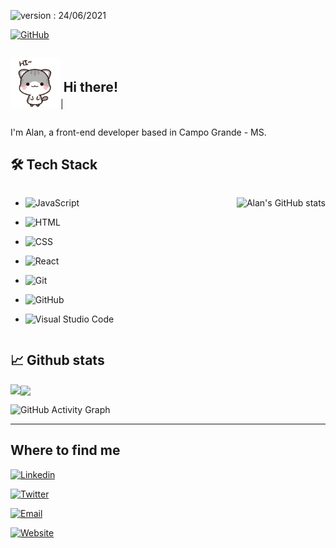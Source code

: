 
![version : 24/06/2021](https://img.shields.io/badge/version-21.06.2021-informational)  &nbsp;

[![GitHub](https://img.shields.io/github/followers/offpepe?label=follow&style=social)](https://github.com/michellehorn)&nbsp;



<div  style="display: flex; align-items: center" >

<img  src="./public/hi-there.gif"  style="width: 80px">|

<h2  style="font-weight: bold"> Hi there!</h2>

</div>

  

<p  style="font-size: 20px; font-family: 'Noto Sans TC', sans-serif; margin: 10px 0">

I'm Alan, a front-end developer based in Campo Grande - MS.

</p>

<h2  style="font-weight: bold">🛠️ Tech Stack</h2>

  
	
<div  style="display: flex; justify-content: space-between">

  

<div>

  

-  ![JavaScript](https://img.shields.io/badge/-JavaScript-05122A?style=flat&logo=javascript)&nbsp;

-  ![HTML](https://img.shields.io/badge/-HTML-05122A?style=flat&logo=HTML5)&nbsp;

-  ![CSS](https://img.shields.io/badge/-CSS-05122A?style=flat&logo=CSS3&logoColor=1572B6)&nbsp;

-  ![React](https://img.shields.io/badge/-React-05122A?style=flat&logo=react&logoColor=1572B6)&nbsp;

-  ![Git](https://img.shields.io/badge/-Git-05122A?style=flat&logo=git)&nbsp;

-  ![GitHub](https://img.shields.io/badge/-GitHub-05122A?style=flat&logo=github)&nbsp;

-  ![Visual Studio Code](https://img.shields.io/badge/-Visual%20Studio%20Code-05122A?style=flat&logo=visual-studio-code&logoColor=007ACC)&nbsp;

  

</div>

  

![Alan's GitHub stats](https://github-readme-stats.vercel.app/api?username=offpepe&count_private=true&show_icons=true&theme=tokyonight)

  

</div>

  

<div>

<h2  style="font-weight: bold">&#x1f4c8; Github stats</h2>

  

<img  align="left"  src="https://github-readme-stats.vercel.app/api/top-langs?username=offpepe&show_icons=true&locale=en&layout=compact&theme=tokyonight"/>

<p><img  align="center"  src="https://github-readme-streak-stats.herokuapp.com/?user=offpepe&theme=tokyonight" /></p>

  

![GitHub Activity Graph](https://activity-graph.herokuapp.com/graph?username=offpepe&theme=react-dark)

</div>

---
<h2  style="font-weight: bold">Where to find me</h2>

[![Linkedin](https://img.shields.io/badge/-LinkedIn-222?style=flat&logo=LinkedIn&logoColor=0A66C2)](https://www.linkedin.com/in/alan-albuquerque-f-lopes-aa404b206/)&nbsp;

[![Twitter](https://img.shields.io/badge/-Twitter-222?style=flat&logo=Twitter&logoColor=1DA1F2)](https://twitter.com/Offplayer_G)&nbsp;

[![Email](https://img.shields.io/badge/-Gmail-222?style=flat&logo=Gmail&logoColor=EA4335)](https://alan.alb.flopes@gmail.com)&nbsp;

[![Website](https://img.shields.io/badge/Portfolio-%F0%9F%94%97-1DA1F2)](https://offpepe.github.io/portfolio/)&nbsp;
